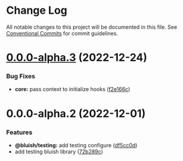 # Change Log

All notable changes to this project will be documented in this file.
See [Conventional Commits](https://conventionalcommits.org) for commit guidelines.

# [0.0.0-alpha.3](https://github.com/its-bluish/bluish/compare/@bluish/testing@0.0.0-alpha.2...@bluish/testing@0.0.0-alpha.3) (2022-12-24)


### Bug Fixes

* **core:** pass context to initialize hooks ([f2e166c](https://github.com/its-bluish/bluish/commit/f2e166c66b2ebd154a784903f7f617238e17141a))





# 0.0.0-alpha.2 (2022-12-01)


### Features

* **@bluish/testing:** add testing configure ([df5cc0d](https://github.com/its-bluish/bluish/commit/df5cc0d33b4560b20b927fb84399796dcff1158d))
* add testing bluish library ([72b289c](https://github.com/its-bluish/bluish/commit/72b289c8158bc58dc74340ca31eb2be0ebcf959d))
